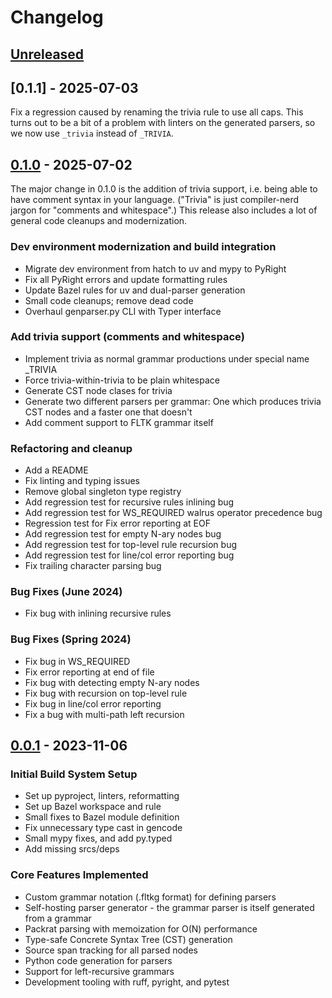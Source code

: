# Changelog

## [Unreleased]

## [0.1.1] - 2025-07-03

Fix a regression caused by renaming the trivia rule to use all caps. This turns
out to be a bit of a problem with linters on the generated parsers, so we now
use `_trivia` instead of `_TRIVIA`.

## [0.1.0] - 2025-07-02

The major change in 0.1.0 is the addition of trivia support, i.e. being able to
have comment syntax in your language. ("Trivia" is just compiler-nerd jargon for
"comments and whitespace".) This release also includes a lot of general code
cleanups and modernization.

### Dev environment modernization and build integration
- Migrate dev environment from hatch to uv and mypy to PyRight
- Fix all PyRight errors and update formatting rules
- Update Bazel rules for uv and dual-parser generation
- Small code cleanups; remove dead code
- Overhaul genparser.py CLI with Typer interface

### Add trivia support (comments and whitespace)
- Implement trivia as normal grammar productions under special name _TRIVIA
- Force trivia-within-trivia to be plain whitespace
- Generate CST node clases for trivia
- Generate two different parsers per grammar: One which produces trivia CST nodes and a faster one that doesn't
- Add comment support to FLTK grammar itself

### Refactoring and cleanup
- Add a README
- Fix linting and typing issues
- Remove global singleton type registry
- Add regression test for recursive rules inlining bug
- Add regression test for WS_REQUIRED walrus operator precedence bug
- Regression test for Fix error reporting at EOF
- Add regression test for empty N-ary nodes bug
- Add regression test for top-level rule recursion bug
- Add regression test for line/col error reporting bug
- Fix trailing character parsing bug

### Bug Fixes (June 2024)
- Fix bug with inlining recursive rules

### Bug Fixes (Spring 2024)
- Fix bug in WS_REQUIRED
- Fix error reporting at end of file
- Fix bug with detecting empty N-ary nodes
- Fix bug with recursion on top-level rule
- Fix bug in line/col error reporting
- Fix a bug with multi-path left recursion

## [0.0.1] - 2023-11-06

### Initial Build System Setup
- Set up pyproject, linters, reformatting
- Set up Bazel workspace and rule
- Small fixes to Bazel module definition
- Fix unnecessary type cast in gencode
- Small mypy fixes, and add py.typed
- Add missing srcs/deps

### Core Features Implemented
- Custom grammar notation (.fltkg format) for defining parsers
- Self-hosting parser generator - the grammar parser is itself generated from a grammar
- Packrat parsing with memoization for O(N) performance
- Type-safe Concrete Syntax Tree (CST) generation
- Source span tracking for all parsed nodes
- Python code generation for parsers
- Support for left-recursive grammars
- Development tooling with ruff, pyright, and pytest

[Unreleased]: https://github.com/rnortman/fltk/compare/v0.1.0...HEAD
[0.1.0]: https://github.com/rnortman/fltk/releases/tag/v0.1.0
[0.0.1]: https://github.com/rnortman/fltk/releases/tag/v0.0.1